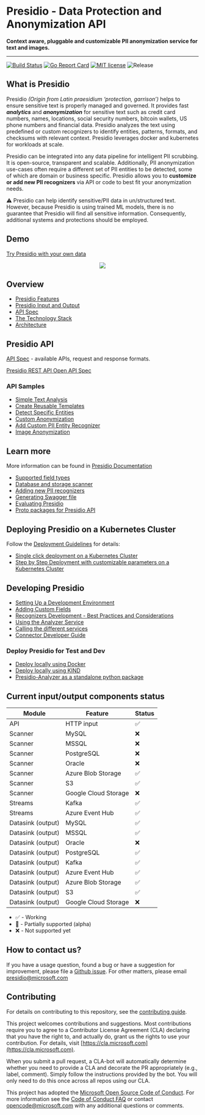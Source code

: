 # Presidio - Data Protection and Anonymization API

**Context aware, pluggable and customizable PII anonymization service for text and images.**

---

[![Build Status](https://dev.azure.com/csedevil/Presidio/_apis/build/status/Presidio-CI/Presidio-CI?branchName=master&jobName=BuildAndPushPresidioMaster)](https://dev.azure.com/csedevil/Presidio/_build/latest?definitionId=129&branchName=master)
[![Go Report Card](https://goreportcard.com/badge/github.com/Microsoft/presidio)](https://goreportcard.com/report/github.com/Microsoft/presidio)
[![MIT license](https://img.shields.io/badge/license-MIT-brightgreen.svg)](http://opensource.org/licenses/MIT)
![Release](https://img.shields.io/github/release/Microsoft/presidio.svg)

## What is Presidio

Presidio _(Origin from Latin praesidium ‘protection, garrison’)_ helps to ensure sensitive text is properly managed and governed. It provides fast **_analytics_** and **_anonymization_** for sensitive text such as credit card numbers, names, locations, social security numbers, bitcoin wallets, US phone numbers and financial data.
Presidio analyzes the text using predefined or custom recognizers to identify entities, patterns, formats, and checksums with relevant context. Presidio leverages docker and kubernetes for workloads at scale.

Presidio can be integrated into any data pipeline for intelligent PII scrubbing. It is open-source, transparent and scalable. Additionally, PII anonymization use-cases often require a different set of PII entities to be detected, some of which are domain or business specific. Presidio allows you to **customize or add new PII recognizers** via API or code to best fit your anonymization needs.

:warning: Presidio can help identify sensitive/PII data in un/structured text. However, because Presidio is using trained ML models, there is no guarantee that Presidio will find all sensitive information. Consequently, additional systems and protections should be employed.

## Demo

[Try Presidio with your own data](https://aka.ms/presidio-demo)

<p align="center">
  <kbd>  
  <img width="-100" height="-50" src="docs/assets/presidio_gif.gif">
  </kbd>
</p>

## Overview

- [Presidio Features](docs/overview.md#features)
- [Presidio Input and Output](docs/overview.md#input-and-output)
- [API Spec](presidio-api/cmd/presidio-api/docs/readme.md)
- [The Technology Stack](docs/overview.md#the-technology-stack)
- [Architecture](docs/design.md)

## Presidio API

[API Spec](presidio-api/cmd/presidio-api/docs/readme.md) - available APIs, request and response formats.

[Presidio REST API Open API Spec](http://editor.swagger.io/#/?import=https://raw.githubusercontent.com/microsoft/presidio/nava/docs-minor-update/presidio-api/cmd/presidio-api/docs/swagger.yaml#/)

### API Samples

- [Simple Text Analysis](docs/samples.md/#simple-text-analysis)
- [Create Reusable Templates](docs/samples.md/#create-reusable-templates)
- [Detect Specific Entities](docs/samples.md/#detect-specific-entities)
- [Custom Anonymization](docs/samples.md/#custom-anonymization)
- [Add Custom PII Entity Recognizer](docs/samples.md/#add-custom-pii-entity-recognizer)
- [Image Anonymization](docs/samples.md/#image-anonymization)

## Learn more

More information can be found in [Presidio Documentation](https://microsoft.github.io/presidio/)

- [Supported field types](docs/field_types.md)
- [Database and storage scanner](docs/tutorial_scheduler.md)
- [Adding new PII recognizers](docs/custom_fields.md)
- [Generating Swagger file](presidio-api/cmd/presidio-api/docs/readme.md)
- [Evaluating Presidio](https://github.com/microsoft/presidio-research)
- [Proto packages for Presidio API](https://github.com/microsoft/presidio-genproto)

## Deploying Presidio on a Kubernetes Cluster

Follow the [Deployment Guidelines](docs/deploy.md) for details:

- [Single click deployment on a Kubernetes Cluster](docs/deploy.md#single-click-deployment)
- [Step by Step Deployment with customizable parameters on a Kubernetes Cluster](docs/deploy.md#step-by-step-deployment-with-customizable-parameters)

## Developing Presidio

- [Setting Up a Development Environment](docs/development.md)
- [Adding Custom Fields](docs/custom_fields.md)
- [Recognizers Development - Best Practices and Considerations](docs/developing_recognizers.md)
- [Using the Analyzer Service](docs/tutorial_analyzer.md)
- [Calling the different services](docs/tutorial_service.md)
- [Connector Developer Guide](docs/tutorial_connector.md)

### Deploy Presidio for Test and Dev

- [Deploy locally using Docker](docs/deploy.md#the-easy-way-with-docker)
- [Deploy locally using KIND](docs/deploy.md#deploy-locally-with-kind)
- [Presidio-Analyzer as a standalone python package](docs/deploy.md#install-presidio-analyzer-as-a-python-package)

## Current input/output components status

| Module            | Feature              | Status             |
| ----------------- | -------------------- | ------------------ |
| API               | HTTP input           | :white_check_mark: |
| Scanner           | MySQL                | :x:                |
| Scanner           | MSSQL                | :x:                |
| Scanner           | PostgreSQL           | :x:                |
| Scanner           | Oracle               | :x:                |
| Scanner           | Azure Blob Storage   | :white_check_mark: |
| Scanner           | S3                   | :white_check_mark: |
| Scanner           | Google Cloud Storage | :x:                |
| Streams           | Kafka                | :white_check_mark: |
| Streams           | Azure Event Hub      | :white_check_mark: |
| Datasink (output) | MySQL                | :white_check_mark: |
| Datasink (output) | MSSQL                | :white_check_mark: |
| Datasink (output) | Oracle               | :x:                |
| Datasink (output) | PostgreSQL           | :white_check_mark: |
| Datasink (output) | Kafka                | :white_check_mark: |
| Datasink (output) | Azure Event Hub      | :white_check_mark: |
| Datasink (output) | Azure Blob Storage   | :white_check_mark: |
| Datasink (output) | S3                   | :white_check_mark: |
| Datasink (output) | Google Cloud Storage | :x:                |

- :white_check_mark: - Working
- :large_orange_diamond: - Partially supported (alpha)
- :x: - Not supported yet

## How to contact us?

If you have a usage question, found a bug or have a suggestion for improvement, please file a [Github issue](https://github.com/microsoft/presidio/issues).
For other matters, please email presidio@microsoft.com

## Contributing

For details on contributing to this repository, see the [contributing guide](CONTRIBUTING.md).

This project welcomes contributions and suggestions. Most contributions require you to agree to a
Contributor License Agreement (CLA) declaring that you have the right to, and actually do, grant us
the rights to use your contribution. For details, visit [https://cla.microsoft.com](https://cla.microsoft.com).

When you submit a pull request, a CLA-bot will automatically determine whether you need to provide
a CLA and decorate the PR appropriately (e.g., label, comment). Simply follow the instructions
provided by the bot. You will only need to do this once across all repos using our CLA.

This project has adopted the [Microsoft Open Source Code of Conduct](https://opensource.microsoft.com/codeofconduct/).
For more information see the [Code of Conduct FAQ](https://opensource.microsoft.com/codeofconduct/faq/) or
contact [opencode@microsoft.com](mailto:opencode@microsoft.com) with any additional questions or comments.
